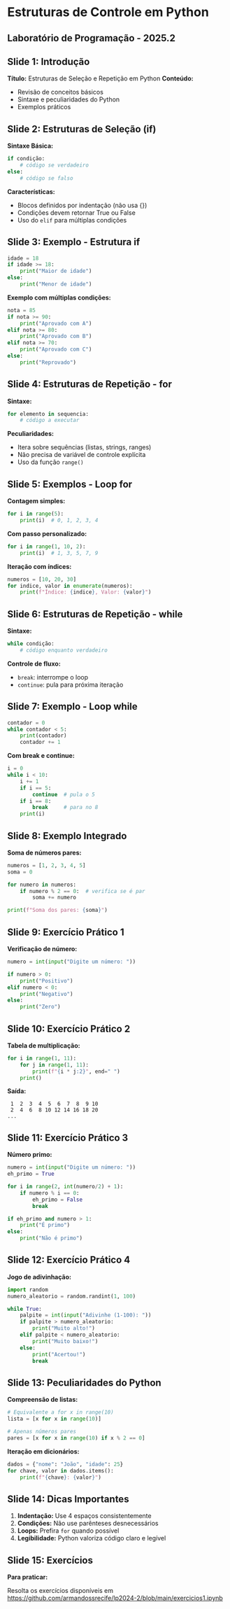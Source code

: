 # Estruturas de Controle em Python
## Laboratório de Programação - 2025.2

## **Slide 1: Introdução**
**Título:** Estruturas de Seleção e Repetição em Python
**Conteúdo:**
- Revisão de conceitos básicos
- Sintaxe e peculiaridades do Python
- Exemplos práticos

## **Slide 2: Estruturas de Seleção (if)**
**Sintaxe Básica:**
```python
if condição:
    # código se verdadeiro
else:
    # código se falso
```

**Características:**
- Blocos definidos por indentação (não usa {})
- Condições devem retornar True ou False
- Uso do `elif` para múltiplas condições

## **Slide 3: Exemplo - Estrutura if**
```python
idade = 18
if idade >= 18:
    print("Maior de idade")
else:
    print("Menor de idade")
```

**Exemplo com múltiplas condições:**
```python
nota = 85
if nota >= 90:
    print("Aprovado com A")
elif nota >= 80:
    print("Aprovado com B")
elif nota >= 70:
    print("Aprovado com C")
else:
    print("Reprovado")
```

## **Slide 4: Estruturas de Repetição - for**
**Sintaxe:**
```python
for elemento in sequencia:
    # código a executar
```

**Peculiaridades:**
- Itera sobre sequências (listas, strings, ranges)
- Não precisa de variável de controle explícita
- Uso da função `range()`

## **Slide 5: Exemplos - Loop for**
**Contagem simples:**
```python
for i in range(5):
    print(i)  # 0, 1, 2, 3, 4
```

**Com passo personalizado:**
```python
for i in range(1, 10, 2):
    print(i)  # 1, 3, 5, 7, 9
```

**Iteração com índices:**
```python
numeros = [10, 20, 30]
for indice, valor in enumerate(numeros):
    print(f"Índice: {indice}, Valor: {valor}")
```

## **Slide 6: Estruturas de Repetição - while**
**Sintaxe:**
```python
while condição:
    # código enquanto verdadeiro
```

**Controle de fluxo:**
- `break`: interrompe o loop
- `continue`: pula para próxima iteração

## **Slide 7: Exemplo - Loop while**
```python
contador = 0
while contador < 5:
    print(contador)
    contador += 1
```

**Com break e continue:**
```python
i = 0
while i < 10:
    i += 1
    if i == 5:
        continue  # pula o 5
    if i == 8:
        break     # para no 8
    print(i)
```

## **Slide 8: Exemplo Integrado**
**Soma de números pares:**
```python
numeros = [1, 2, 3, 4, 5]
soma = 0

for numero in numeros:
    if numero % 2 == 0:  # verifica se é par
        soma += numero

print(f"Soma dos pares: {soma}")
```

## **Slide 9: Exercício Prático 1**
**Verificação de número:**
```python
numero = int(input("Digite um número: "))

if numero > 0:
    print("Positivo")
elif numero < 0:
    print("Negativo")
else:
    print("Zero")
```

## **Slide 10: Exercício Prático 2**
**Tabela de multiplicação:**
```python
for i in range(1, 11):
    for j in range(1, 11):
        print(f"{i * j:2}", end=" ")
    print()
```

**Saída:**
```
 1  2  3  4  5  6  7  8  9 10
 2  4  6  8 10 12 14 16 18 20
...
```

## **Slide 11: Exercício Prático 3**
**Número primo:**
```python
numero = int(input("Digite um número: "))
eh_primo = True

for i in range(2, int(numero/2) + 1):
    if numero % i == 0:
        eh_primo = False
        break

if eh_primo and numero > 1:
    print("É primo")
else:
    print("Não é primo")
```

## **Slide 12: Exercício Prático 4**
**Jogo de adivinhação:**
```python
import random
numero_aleatorio = random.randint(1, 100)

while True:
    palpite = int(input("Adivinhe (1-100): "))
    if palpite > numero_aleatorio:
        print("Muito alto!")
    elif palpite < numero_aleatorio:
        print("Muito baixo!")
    else:
        print("Acertou!")
        break
```

## **Slide 13: Peculiaridades do Python**
**Compreensão de listas:**
```python
# Equivalente a for x in range(10)
lista = [x for x in range(10)]

# Apenas números pares
pares = [x for x in range(10) if x % 2 == 0]
```

**Iteração em dicionários:**
```python
dados = {"nome": "João", "idade": 25}
for chave, valor in dados.items():
    print(f"{chave}: {valor}")
```

## **Slide 14: Dicas Importantes**
1. **Indentação:** Use 4 espaços consistentemente
2. **Condições:** Não use parênteses desnecessários
3. **Loops:** Prefira `for` quando possível
4. **Legibilidade:** Python valoriza código claro e legível

## Slide 15: Exercícios
**Para praticar:**

Resolta os exercícios disponíveis em https://github.com/armandossrecife/lp2024-2/blob/main/exercicios1.ipynb
